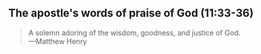 ## The apostle's words of praise of God (11:33-36)

> A solemn adoring of the wisdom, goodness, and justice of God.  
> —Matthew Henry